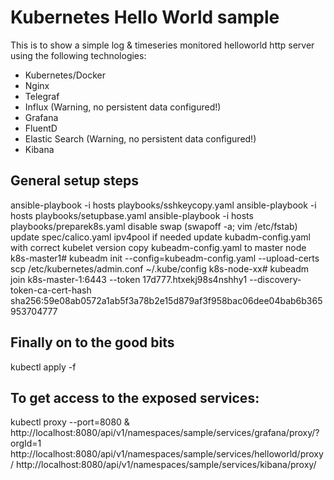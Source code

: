 # Kubernetes Hello World sample 

This is to show a simple log & timeseries monitored helloworld http server using the following technologies:

* Kubernetes/Docker
* Nginx
* Telegraf
* Influx (Warning, no persistent data configured!)
* Grafana
* FluentD
* Elastic Search (Warning, no persistent data configured!)
* Kibana

## General setup steps
ansible-playbook -i hosts playbooks/sshkeycopy.yaml
ansible-playbook -i hosts playbooks/setupbase.yaml
ansible-playbook -i hosts playbooks/preparek8s.yaml 
disable swap (swapoff -a; vim /etc/fstab)
update spec/calico.yaml ipv4pool if needed
update kubadm-config.yaml with correct kubelet version
copy kubeadm-config.yaml to master node 
k8s-master1# kubeadm init --config=kubeadm-config.yaml --upload-certs
scp /etc/kubernetes/admin.conf ~/.kube/config
k8s-node-xx# kubeadm join k8s-master-1:6443 --token 17d777.htxekj98s4nshhy1 --discovery-token-ca-cert-hash sha256:59e08ab0572a1ab5f3a78b2e15d879af3f958bac06dee04bab6b365953704777

## Finally on to the good bits
kubectl apply -f <all the configs>

## To get access to the exposed services:

kubectl proxy --port=8080 &
http://localhost:8080/api/v1/namespaces/sample/services/grafana/proxy/?orgId=1
http://localhost:8080/api/v1/namespaces/sample/services/helloworld/proxy/
http://localhost:8080/api/v1/namespaces/sample/services/kibana/proxy/





